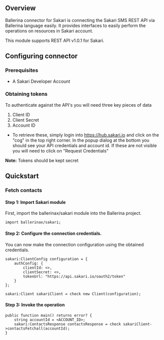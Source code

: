 ## Overview
Ballerina connector for Sakari is connecting the Sakari SMS REST API via Ballerina language easily. It provides interfaces to easily perform the operations on resources in Sakari account.

This module supports REST API v1.0.1 for Sakari.
 
## Configuring connector
### Prerequisites
- A Sakari Developer Account

### Obtaining tokens
To authenticate against the API's you will need three key pieces of data
1. Client ID
2. Client Secret
3. Account ID
- To retrieve these, simply login into https://hub.sakari.io and click on the "cog" in the top right corner. In the popup dialog at the bottom you should see your API credentials and account id. If these are not visible you will need to click on "Request Credentials"

**Note:** Tokens should be kept secret
 
## Quickstart
### Fetch contacts
#### Step 1: Import Sakari module
First, import the ballerinax/sakari module into the Ballerina project.
```ballerina
import ballerinax/sakari;
```
#### Step 2: Configure the connection credentials.
You can now make the connection configuration using the obtained credentials.
```ballerina
sakari:ClientConfig configuration = {
    authConfig: {
        clientId: <>,
        clientSecret: <>,
        tokenUrl: "https://api.sakari.io/oauth2/token"   
    }
};

sakari:Client sakariClient = check new Client(configuration);

```
#### Step 3: Invoke the operation

```ballerina
public function main() returns error? {
    string accountId = <ACCOUNT_ID>;
    sakari:ContactsResponse contactsResponse = check sakariClient->contactsFetchall(accountId);
}
``` 

